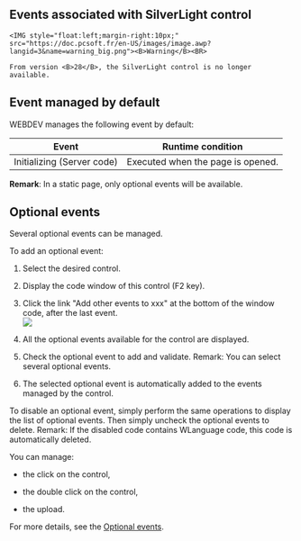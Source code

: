
## Events associated with SilverLight control
			

<DIV class="specObsolete">
	<IMG style="float:left;margin-right:10px;" src="https://doc.pcsoft.fr/en-US/images/image.awp?langid=3&name=warning_big.png"><B>Warning</B><BR>
	From version <B>28</B>, the SilverLight control is no longer available. 
</DIV><a name="NOTE1"></a>
<a name="NOTE1_1"></a>


## Event managed by default
<a name="event_managed_default_ELTTEXTE000093"></a>
WEBDEV manages the following event by default:

| Event | Runtime condition |
| --- | --- |
| Initializing (Server code) | Executed when the page is opened. |


**Remark**: In a static page, only optional events will be available.

<a name="NOTE2"></a>
<a name="NOTE2_1"></a>


## Optional events
<a name="optional_events_ELTTEXTE000117"></a>
Several optional events can be managed.

To add an optional event:

1. Select the desired control.

2. Display the code window of this control (F2 key).

3. Click the link "Add other events to xxx" at the bottom of the window code, after the last event.  <br>![](https://doc.pcsoft.fr/en-US/images/image.awp?langid=3&name=Traitements_optionnels_WD_OK%20-%20HC%20N%B0001.gif)


4. All the optional events available for the control are displayed. 

5. Check the optional event to add and validate. 
	Remark: You can select several optional events. 

6. The selected optional event is automatically added to the events managed by the control.




To disable an optional event, simply perform the same operations to display the list of optional events. Then simply uncheck the optional events to delete. 
Remark: If the disabled code contains WLanguage code, this code is automatically deleted.

You can manage:

- the click on the control, 

- the double click on the control, 

- the upload.




For more details, see the [Optional events](../WDChamp/1014004.md).


